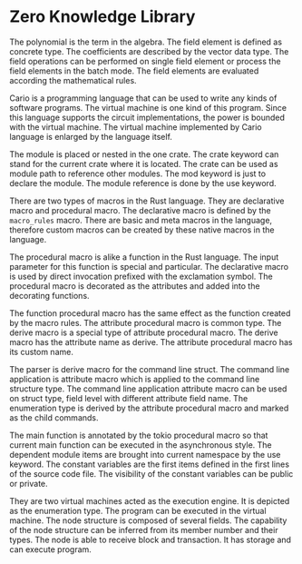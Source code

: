 # Zero Knowledge Library

The polynomial is the term in the algebra. The field element is defined as concrete type. The coefficients are described by the vector data type. The field operations can be performed on single field element or process the field elements in the batch mode. The field elements are evaluated according the mathematical rules. 

Cario is a programming language that can be used to write any kinds of software programs. The virtual machine is one kind of this program. Since this language supports the circuit implementations, the power is bounded with the virtual machine. The virtual machine implemented by Cario language is enlarged by the language itself. 

The module is placed or nested in the one crate. The crate keyword can stand for the current crate where it is located. The crate can be used as module path to reference other modules. The mod keyword is just to declare the module. The module reference is done by the use keyword. 

There are two types of macros in the Rust language. They are declarative macro and procedural macro. The declarative macro is defined by the `macro_rules` macro. There are basic and meta macros in the language, therefore custom macros can be created by these native macros in the language. 

The procedural macro is alike a function in the Rust language. The input parameter for this function is special and particular. The declarative macro is used by direct invocation prefixed with the exclamation symbol. The procedural macro is decorated as the attributes and added into the decorating functions. 

The function procedural macro has the same effect as the function created by the macro rules. The attribute procedural macro is common type. The derive macro is a special type of attribute procedural macro. The derive macro has the attribute name as derive. The attribute procedural macro has its custom name. 

The parser is derive macro for the command line struct. The command line application is attribute macro which is applied to the command line structure type. The command line application attribute macro can be used on struct type, field level with different attribute field name. The enumeration type is derived by the attribute procedural macro and marked as the child commands. 

The main function is annotated by the tokio procedural macro so that current main function can be executed in the asynchronous style. The dependent module items are brought into current namespace by the use keyword. The constant variables are the first items defined in the first lines of the source code file. The visibility of the constant variables can be public or private.

They are two virtual machines acted as the execution engine. It is depicted as the enumeration type. The program can be executed in the virtual machine. The node structure is composed of several fields. The capability of the node structure can be inferred from its member number and their types. The node is able to receive block and transaction. It has storage and can execute program. 


